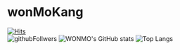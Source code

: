 # wonMoKang

[![Hits](https://hits.seeyoufarm.com/api/count/incr/badge.svg?url=https%3A%2F%2Fgithub.com%2Fpotato-sarada&count_bg=%23FC002C&title_bg=%230E25D8&icon=&icon_color=%230F5AE2&title=hits&edge_flat=false)](https://hits.seeyoufarm.com)
<br>![githubFollwers](https://img.shields.io/github/followers/potato-sarada?style=social)
![WONMO's GitHub stats](https://github-readme-stats.vercel.app/api?username=potato-sarada&show_icons=true&theme=radical)
![Top Langs](https://github-readme-stats.vercel.app/api/top-langs/?username=potato-sarada&layout=compact)
